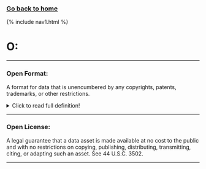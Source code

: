 ### **[Go back to home](https://ironrico.github.io/TestGlossary/)**

{% include nav1.html %}

# **O:** 

___

### **Open Format:** 
A format for data that is unencumbered by any copyrights, patents, trademarks, or other restrictions.

<details>
  <summary>Click to read full definition!</summary>
<p>
A format for data that is unencumbered by any copyrights, patents, trademarks, or other restrictions, 
so that anyone may use it at no monetary cost for any desired purpose. Open formats are non-proprietary, 
platform-independent, and machine-readable.<br>

Data format that is platform independent, machine readable, and made available to the public without 
restrictions that would impede the re-use of that information. 
</p>
</details>

___

### **Open License:** 
A legal guarantee that a data asset is made available at no cost to the public and with no restrictions on 
copying, publishing, distributing, transmitting, citing, or adapting such an asset. See 44 U.S.C. 3502.

___








